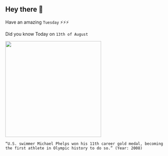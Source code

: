 ## Hey there 👋
Have an amazing `Tuesday` ⚡⚡⚡

Did you know Today on `13th of August`
 
 [<img src="https://i2.wp.com/myswimpro.com/blog/wp-content/uploads/2020/09/phelps-medals.jpg?resize=1024%2C576&ssl=1" width="300" />](https://myswimpro.com/blog/2020/09/11/how-michael-phelps-became-the-greatest-swimmer-of-all-time/) 
 ```
“U.S. swimmer Michael Phelps won his 11th career gold medal, becoming the first athlete in Olympic history to do so.” (Year: 2008)
```
